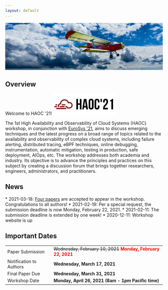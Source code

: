 ```yaml
---
layout: default
---
```


<img class="img-logo" src="assets/image/cloud_aircraft.jpg" alt="Cloud Image" style="padding-left: 0px; padding-right: 0px;">
<h2 class="text-primary">Overview</h2>
Welcome to HAOC '21!

<img class="img" src="assets/image/logo_small.png" alt="Logo Image" width="200" style="padding-left: 0px; padding-right: 0px;">

The 1st High Availability and Observability of Cloud Systems (HAOC) workshop,
in conjunction with <a href="https://2021.eurosys.org">EuroSys '21</a>, aims to 
discuss emerging techniques and the latest progress on a broad range of topics
related to the availability and observability of complex cloud systems,
including failure alerting, distributed tracing, eBPF techniques, online
debugging, instrumentation, automatic mitigation, testing in production, safe
deployment, AIOps, etc. The workshop addresses both academia and industry.  Its
objective is to advance the principles and practices on this subject by
creating a discussion forum that brings together researchers, engineers,
administrators, and practitioners. 

<h2 class="text-primary">News</h2>
<!-- * 2021-03-30: The workshop keynote speaker will be Haryadi Gunawi --> 
<!-- * 2021-03-18: An invited talk will be given by Samer Al-Kiswany --> 
* 2021-03-18: <a href="accepted_papers.html">Four papers</a> are accepted to appear in the workshop. Congratulations to all authors!
* 2021-02-19: <span class="text-warning">Per a special request, the submission deadline is now Monday, February 22, 2021.</span>
* 2021-02-11: The submission deadline is extended by one week!
* 2020-12-11: Workshop website is up

<h2 class="text-primary">Important Dates</h2>

<table class="table table-striped table-hover center-block">
<tr>
  <td>Paper Submission</td>
  <td><s>Wednesday, February 10, 2021</s>&nbsp;<span style="color:red"><b>Monday, February 22, 2021</b></span></td>
</tr>
<tr>
  <td>Notification to Authors</td>
  <td><b>Wednesday, March 17, 2021</b></td>
</tr>
<tr>
  <td>Final Paper Due</td>
  <td><b>Wednesday, March 31, 2021</b></td>
</tr>
<tr>
  <td>Workshop Date</td>
  <td><b>Monday, April 26, 2021 (8am - 1pm Pacific time)</b></td>
</tr>
</table>
